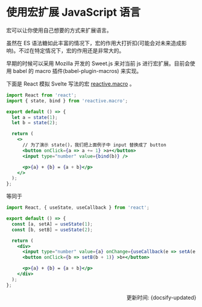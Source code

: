 # 使用宏扩展 JavaScript 语言

宏可以让你使用自己想要的方式来扩展语言。

虽然在 ES 语法糖如此丰富的情况下，宏的作用大打折扣(可能会对未来造成影响)。不过在特定情况下，宏的作用还是非常大的。

早期的时候可以采用 Mozilla 开发的 Sweet.js 来对当前 js 进行宏扩展。目前会使用 babel 的 macro 插件(babel-plugin-macros) 来实现。

下面是 React 模拟 Svelte 写法的宏 [reactive.macro](https://github.com/yesmeck/reactive.macro) 。

```jsx
import React from 'react';
import { state, bind } from 'reactive.macro';

export default () => {
  let a = state(1);
  let b = state(2);

  return (
    <>
      // 为了演示 state()，我们把上面例子中 input 替换成了 button
      <button onClick={a => a += 1} >a+</button>
      <input type="number" value={bind(b)} />

      <p>{a} + {b} = {a + b}</p>
    </>
  );
};
```

等同于

```jsx
import React, { useState, useCallback } from 'react';

export default () => {
  const [a, setA] = useState(1);
  const [b, setB] = useState(2);

  return (
    <div>
      <input type="number" value={a} onChange={useCallback(e => setA(e.target.value), [])} />
      <button onClick={b => setB(b + 1)} >b+</button>

      <p>{a} + {b} = {a + b}</p>
    </div>
  );
};
```

<div style="float: right">更新时间: {docsify-updated}</div>

